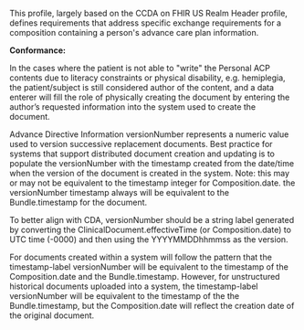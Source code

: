 This profile, largely based on the CCDA on FHIR US Realm Header profile, defines requirements that address specific exchange requirements for a composition containing a person's advance care plan information.

**Conformance:**

In the cases where the patient is not able to "write" the Personal ACP contents due to literacy constraints or physical disability, e.g. hemiplegia, the patient/subject is still considered author of the content, and a data enterer will fill the role of physically creating the document by entering the author’s requested information into the system used to create the document.

Advance Directive Information versionNumber represents a numeric value used to version successive replacement documents. Best practice for systems that support distributed document creation and updating is to populate the versionNumber with the timestamp created from the date/time when the version of the document is created in the system.  Note: this may or may not be equivalent to the timestamp integer for Composition.date. the versionNumber timestamp always will be equivalent to the Bundle.timestamp for the document.   

To better align with CDA, versionNumber should be a string label generated by converting the ClinicalDocument.effectiveTime (or Composition.date) to UTC time (-0000) and then using the YYYYMMDDhhmmss as the version.

For documents created within a system will follow the pattern that the timestamp-label versionNumber will be equivalent to the timestamp of the Composition.date and the Bundle.timestamp. However, for unstructured historical documents uploaded into a system, the timestamp-label versionNumber will be equivalent to the timestamp of the  the Bundle.timestamp, but the Composition.date will reflect the creation date of the original document.
